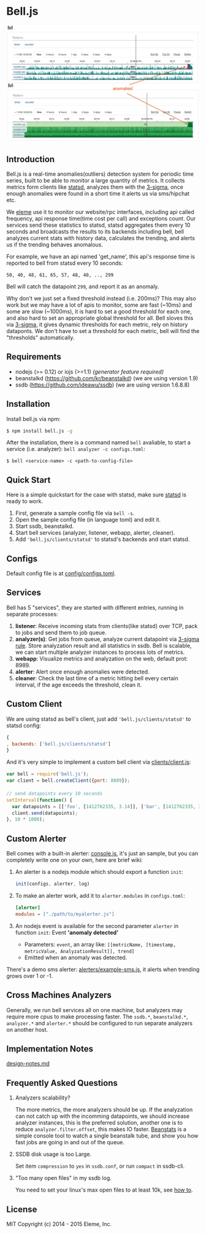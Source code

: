 Bell.js
=======

![snap](snap.png)

Introduction
------------

Bell.js is a real-time anomalies(outliers) detection system for periodic time series, built
to be able to monitor a large quantity of metrics. It collects metrics form clients
like [statsd](https://github.com/etsy/statsd), analyzes them with the [3-sigma](docs/design-notes.md),
once enough anomalies were found in a short time it alerts us via sms/hipchat etc.

We [eleme](github.com/eleme) use it to monitor our website/rpc interfaces, including
api called frequency, api response time(time cost per call) and exceptions count. Our
services send these statistics to statsd, statsd aggregates them every 10 seconds and
broadcasts the results to its backends including bell, bell analyzes current stats with
history data, calculates the trending, and alerts us if the trending behaves anomalous.

For example, we have an api named 'get_name', this api's response time is reported to bell
from statsd every 10 seconds:

```
50, 40, 48, 61, 65, 57, 48, 40, .., 299
```

Bell will catch the datapoint `299`, and report it as an anomaly.

Why don't we just set a fixed threshold instead (i.e. 200ms)? This may also work but we may
have a lot of apis to monitor, some are fast (~10ms) and some are slow (~1000ms), it is hard
to set a good threshold for each one, and also hard to set an appropriate global threshold for all.
Bell sloves this via [3-sigma](docs/design-notes.md), it gives dynamic thresholds for each metric,
rely on history dataponts. We don't have to set a threshold for each metric, bell will find the
"thresholds" automatically.

Requirements
-----------

- nodejs (>= 0.12) or iojs (>=1.1) *(generator feature required)*
- beanstalkd (https://github.com/kr/beanstalkd) (we are using version 1.9)
- ssdb (https://github.com/ideawu/ssdb) (we are using version 1.6.8.8)

Installation
------------

Install bell.js via npm:

```bash
$ npm install bell.js -g
```

After the installation, there is a command named `bell` avaliable, to start a service
(i.e. analyzer): `bell analyzer -c configs.toml`:

```
$ bell <service-name> -c <path-to-config-file>
```

Quick Start
-----------

Here is a simple quickstart for the case with statsd, make sure
[statsd](https://github.com/etsy/statsd) is ready to work.

1. First, generate a sample config file via `bell -s`.
2. Open the sample config file (in language toml) and edit it.
3. Start ssdb, beanstalkd.
4. Start bell services (analyzer, listener, webapp, alerter, cleaner).
5. Add `'bell.js/clients/statsd'` to statsd's backends and start statsd.

Configs
-------

Default config file is at [config/configs.toml](config/configs.toml).

Services
--------

Bell has 5 "services", they are started with different entries, running in separate
processes:

1. **listener**: Receive incoming stats from clients(like statsd) over TCP, pack to jobs
   and send them to job queue.
2. **analyzer(s)**: Get jobs from queue, analyze current datapoint via [3-sigma rule](docs/design-notes.md).
   Store analyzation result and all statistics in ssdb. Bell is scalable, we can start multiple
   analyzer instances to process lots of metrics.
3. **webapp**: Visualize metrics and analyzation on the web, default prot: 8989.
4. **alerter**: Alert once enough anomalies were detected.
5. **cleaner**: Check the last time of a metric hitting bell every certain interval, if
   the age exceeds the threshold, clean it.

Custom Client
------------

We are using statsd as bell's client, just add `'bell.js/clients/statsd'` to statsd config:

```js
{
, backends: ['bell.js/clients/statsd']
}
```

And it's very simple to implement a custom bell client via
[clients/client.js](clients/client.js):

```js
var bell = require('bell.js');
var client = bell.createClient({port: 8889});

// send datapoints every 10 seconds
setInterval(function() {
  var datapoints = [['foo', [1412762335, 3.14]], ['bar', [1412762335, 314]]];
  client.send(datapoints);
}, 10 * 1000);
```

Custom Alerter
--------------

Bell comes with a built-in alerter: [console.js](alerters/console.js), it's
just an sample, but you can completely write one on your own, here are brief wiki:

1. An alerter is a nodejs module which should export a function `init`:

   ```js
   init(configs, alerter, log)
   ```

2. To make an alerter work, add it to `alerter.modules` in `configs.toml`:

   ```toml
   [alerter]
   modules = ["./path/to/myalerter.js"]
   ```

3. An nodejs event is available for the second parameter `alerter` in function `init`:
   Event **'anomaly detected'**

   - Parameters: `event`, an array like: `[[metricName, [timestamp, metricValue, AnalyzationResult]], trend]`
   - Emitted when an anomaly was detected.

There's a demo sms alerter: [alerters/example-sms.js](alerters/example-sms.js), it alerts when trending
grows over 1 or -1.

Cross Machines Analyzers
------------------------

Generally, we run bell services all on one machine, but analyzers may require more cpus to make
processing faster. The `ssdb.*`, `beanstalkd.*`, `analyzer.*` and `alerter.*` should be configured
to run separate analyzers on another host.

Implementation Notes
--------------------

[design-notes.md](docs/design-notes.md)

Frequently Asked Questions
--------------------------

1. Analyzers scalability?

   The more metrics, the more analyzers should be up. If the analyzation can not
   catch up with the incomming datapoints, we should increase analyzer instances,
   this is the preferred solution, another one is to reduce `analyzer.filter.offset`,
   this makes IO faster. [Beanstats](https://github.com/hit9/beanstats) is a simple
   console tool to watch a single beanstalk tube, and show you how fast jobs are going
   in and out of the queue.

2. SSDB disk usage is too Large.

   Set item `compression` to `yes` in `ssdb.conf`, or run `compact` in ssdb-cli.

3. "Too many open files" in my ssdb log.

   You need to set your linux's max open files to at least 10k, see
   [how to](http://stackoverflow.com/questions/34588/how-do-i-change-the-number-of-open-files-limit-in-linux).

License
-------

MIT Copyright (c) 2014 - 2015 Eleme, Inc.
